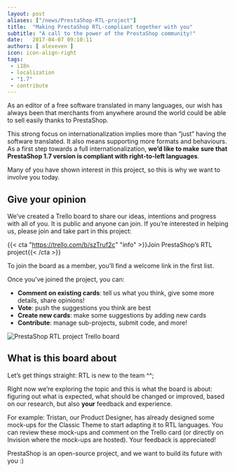 ```yaml
---
layout: post
aliases: ["/news/PrestaShop-RTL-project"]
title:  "Making PrestaShop RTL-compliant together with you"
subtitle: "A call to the power of the PrestaShop community!"
date:   2017-04-07 09:10:11
authors: [ alexeven ]
icon: icon-align-right
tags:
 - i18n
 - localization
 - "1.7"
 - contribute
---
```


As an editor of a free software translated in many languages, our wish has always been that merchants from anywhere around the world could be able to sell easily thanks to PrestaShop.

This strong focus on internationalization implies more than “just” having the software translated. It also means supporting more formats and behaviours. As a first step towards a full internationalization, **we’d like to make sure that PrestaShop 1.7 version is compliant with right-to-left languages**.

Many of you have shown interest in this project, so this is why we want to involve you today.


## Give your opinion

We’ve created a Trello board to share our ideas, intentions and progress with all of you. It is public and anyone can join. If you’re interested in helping us, please join and take part in this project:

{{< cta "https://trello.com/b/szTruf2c" "info" >}}Join PrestaShop’s RTL project{{< /cta >}}

To join the board as a member, you’ll find a welcome link in the first list.

Once you’ve joined the project, you can:
* **Comment on existing cards**: tell us what you think, give some more details, share opinions!
* **Vote**: push the suggestions you think are best
* **Create new cards**: make some suggestions by adding new cards
* **Contribute**: manage sub-projects, submit code, and more!


![PrestaShop RTL project Trello board](/assets/images/2017/04/prestashop_rtl_trello_board.png)

## What is this board about

Let’s get things straight: RTL is new to the team ^^;

Right now we’re exploring the topic and this is what the board is about: figuring out what is expected, what should be changed or improved, based on our research, but also **your** feedback and experience.

For example: Tristan, our Product Designer, has already designed some mock-ups for the Classic Theme to start adapting it to RTL languages. You can review these mock-ups and comment on the Trello card (or directly on Invision where the mock-ups are hosted). Your feedback is appreciated!

PrestaShop is an open-source project, and we want to build its future with you :)


